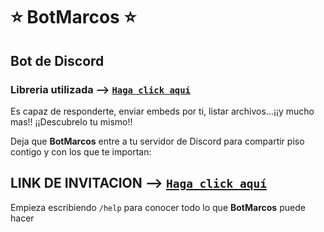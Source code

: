 # ⭐ BotMarcos ⭐
## Bot de Discord

 ### Libreria utilizada --> [`Haga click aquí`](https://github.com/Discord4J/Discord4J.git)

 Es capaz de responderte, enviar embeds por ti, listar archivos...¡¡y mucho mas!! ¡¡Descubrelo tu mismo!!

 
 Deja que **BotMarcos** entre a tu servidor de Discord para compartir piso contigo y con los que te importan:

## LINK DE INVITACION --> [`Haga click aquí`](https://discord.com/api/oauth2/authorize?client_id=956174919069233222&scope=bot)

Empieza escribiendo `/help` para conocer todo lo que **BotMarcos** puede hacer




